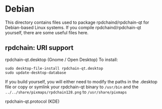 
Debian
====================
This directory contains files used to package rpdchaind/rpdchain-qt
for Debian-based Linux systems. If you compile rpdchaind/rpdchain-qt yourself, there are some useful files here.

## rpdchain: URI support ##


rpdchain-qt.desktop  (Gnome / Open Desktop)
To install:

	sudo desktop-file-install rpdchain-qt.desktop
	sudo update-desktop-database

If you build yourself, you will either need to modify the paths in
the .desktop file or copy or symlink your rpdchain-qt binary to `/usr/bin`
and the `../../share/pixmaps/rpdchain128.png` to `/usr/share/pixmaps`

rpdchain-qt.protocol (KDE)

